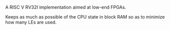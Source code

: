 A RISC V RV32I implementation aimed at low-end FPGAs.

Keeps as much as possible of the CPU state in block RAM so as to minimize how many LEs are used.
